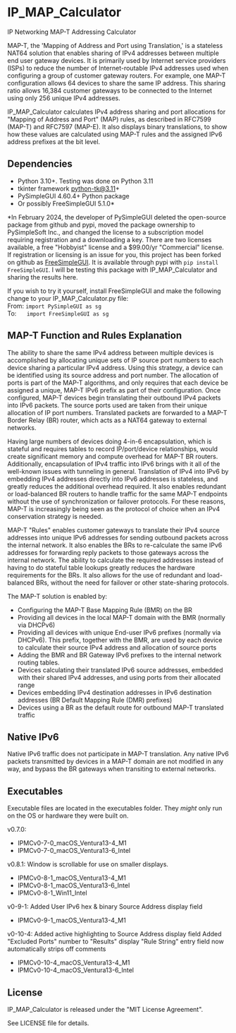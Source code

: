 # IP_MAP_Calculator

IP Networking MAP-T Addressing Calculator

MAP-T, the 'Mapping of Address and Port using Translation,' is a stateless NAT64 solution that enables sharing of IPv4 addresses between multiple end user gateway devices. It is primarily used by Internet service providers (ISPs) to reduce the number of Internet-routable IPv4 addresses used when configuring a group of customer gateway routers. For example, one MAP-T configuration allows 64 devices to share the same IP address. This sharing ratio allows 16,384 customer gateways to be connected to the Internet using only 256 unique IPv4 addresses.

IP_MAP_Calculator calculates IPv4 address sharing and port allocations for "Mapping of Address and Port" (MAP) rules, as described in RFC7599 (MAP-T) and RFC7597 (MAP-E). It also displays binary translations, to show how these values are calculated using MAP-T rules and the assigned IPv6 address prefixes at the bit level.

## Dependencies

* Python 3.10+. Testing was done on Python 3.11
* tkinter framework python-tk@3.11+
* PySimpleGUI 4.60.4+ Python package
* Or possibly FreeSimpleGUI 5.1.0*

*In February 2024, the developer of PySimpleGUI deleted the open-source package from github and pypi, moved the package ownership to PySimpleSoft Inc., and changed the license to a subscription model requiring registration and a downloading a key. There are two licenses available, a free "Hobbyist" license and a $99.00/yr "Commercial" license. If registration or licensing is an issue for you, this project has been forked on github as [FreeSimpleGUI](https://github.com/spyoungtech/FreeSimpleGui/). It is available through pypi with ```pip install FreeSimpleGUI```. I will be testing this package with IP_MAP_Calculator and sharing the results here.

If you wish to try it yourself, install FreeSimpleGUI and make the following change to your IP_MAP_Calculator.py file:\
From: ```import PySimpleGUI as sg```\
To:      ```import FreeSimpleGUI as sg```

## MAP-T Function and Rules Explanation

The ability to share the same IPv4 address between multiple devices is accomplished by allocating unique sets of IP source port numbers to each device sharing a particular IPv4 address. Using this strategy, a device can be identified using its source address and port number. The allocation of ports is part of the MAP-T algorithms, and only requires that each device be assigned a unique, MAP-T IPv6 prefix as part of their configuration. Once configured, MAP-T devices begin translating their outbound IPv4 packets into IPv6 packets. The source ports used are taken from their unique allocation of IP port numbers. Translated packets are forwarded to a MAP-T Border Relay (BR) router, which acts as a NAT64 gateway to external networks.

Having large numbers of devices doing 4-in-6 encapsulation, which is stateful and requires tables to record IP/port/device relationships, would create significant memory and compute overhead for MAP-T BR routers. Additionally, encapsulation of IPv4 traffic into IPv6 brings with it all of the well-known issues with tunneling in general. Translation of IPv4 into IPv6 by embedding IPv4 addresses directly into IPv6 addresses is stateless, and greatly reduces the additional overhead required. It also enables redundant or load-balanced BR routers to handle traffic for the same MAP-T endpoints without the use of synchronization or failover protocols. For these reasons, MAP-T is increasingly being seen as the protocol of choice when an IPv4 conservation strategy is needed.

MAP-T "Rules" enables customer gateways to translate their IPv4 source addresses into unique IPv6 addresses for sending outbound packets across the internal network. It also enables the BRs to re-calculate the same IPv6 addresses for forwarding reply packets to those gateways across the internal network. The ability to calculate the required addresses instead of having to do stateful table lookups greatly reduces the hardware requirements for the BRs. It also allows for the use of redundant and load-balanced BRs, without the need for failover or other state-sharing protocols.

The MAP-T solution is enabled by:
* Configuring the MAP-T Base Mapping Rule (BMR) on the BR
* Providing all devices in the local MAP-T domain with the BMR (normally via DHCPv6)
* Providing all devices with unique End-user IPv6 prefixes (normally via DHCPv6). This prefix, together with the BMR, are used by each device to calculate their source IPv4 address and allocation of source ports
* Adding the BMR and BR Gateway IPv6 prefixes to the internal network routing tables.
* Devices calculating their translated IPv6 source addresses, embedded with their shared IPv4 addresses, and using ports from their allocated range
* Devices embedding IPv4 destination addresses in IPv6 destination addresses (BR Default Mapping Rule (DMR) prefixes)
* Devices using a BR as the default route for outbound MAP-T translated traffic

## Native IPv6

Native IPv6 traffic does not participate in MAP-T translation. Any native IPv6 packets transmitted by devices in a MAP-T domain are not modified in any way, and bypass the BR gateways when transiting to external networks.

## Executables

Executable files are located in the executables folder.
They _might_ only run on the OS or hardware they were built on.

v0.7.0:
* IPMCv0-7-0_macOS_Ventura13-4_M1
* IPMCv0-7-0_macOS_Ventura13-6_Intel

v0.8.1:
Window is scrollable for use on smaller displays.
* IPMCv0-8-1_macOS_Ventura13-4_M1
* IPMCv0-8-1_macOS_Ventura13-6_Intel
* IPMCv0-8-1_Win11_Intel

v0-9-1:
Added User IPv6 hex & binary Source Address display field
* IPMCv0-9-1_macOS_Ventura13-4_M1

v0-10-4:
Added active highlighting to Source Address display field
Added "Excluded Ports" number to "Results" display
"Rule String" entry field now automatically strips off comments
* IPMCv0-10-4_macOS_Ventura13-4_M1
* IPMCv0-10-4_macOS_Ventura13-6_Intel

## License

IP_MAP_Calculator is released under the "MIT License Agreement".

See LICENSE file for details.
